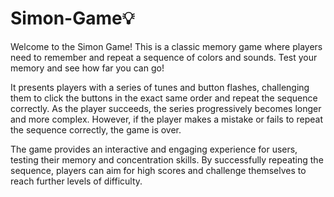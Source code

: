 # Simon-Game💡

Welcome to the Simon Game! 
This is a classic memory game where players need to remember and repeat a sequence of colors and sounds. Test your memory and see how far you can go!

It presents players with a series of tunes and button flashes, challenging them to click the buttons in the exact same order and repeat the sequence correctly. As the player succeeds, the series progressively becomes longer and more complex. However, if the player makes a mistake or fails to repeat the sequence correctly, the game is over.

The game provides an interactive and engaging experience for users, testing their memory and concentration skills. By successfully repeating the sequence, players can aim for high scores and challenge themselves to reach further levels of difficulty.
